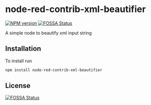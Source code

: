 # node-red-contrib-xml-beautifier

[![NPM version][npm-image]][npm-url]
[![FOSSA Status](https://app.fossa.io/api/projects/git%2Bgithub.com%2Fpesutak%2Fnode-red-contrib-xml-beautifier.svg?type=shield)](https://app.fossa.io/projects/git%2Bgithub.com%2Fpesutak%2Fnode-red-contrib-xml-beautifier?ref=badge_shield)

A simple node to beautify xml input string

## Installation

To install run

```bash
npm install node-red-contrib-xml-beautifier
```

[npm-url]: https://npmjs.org/package/node-red-contrib-xml-beautifier
[npm-image]: https://badge.fury.io/js/node-red-contrib-xml-beautifier.svg

## License
[![FOSSA Status](https://app.fossa.io/api/projects/git%2Bgithub.com%2Fpesutak%2Fnode-red-contrib-xml-beautifier.svg?type=large)](https://app.fossa.io/projects/git%2Bgithub.com%2Fpesutak%2Fnode-red-contrib-xml-beautifier?ref=badge_large)